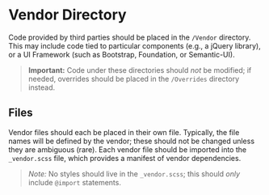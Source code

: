 # Vendor Directory

Code provided by third parties should be placed in the `/Vendor` directory. This may include code tied to particular components (e.g., a jQuery library), or a UI Framework (such as Bootstrap, Foundation, or Semantic-UI).

> **Important:** Code under these directories should *not* be modified; if needed, overrides should be placed in the `/Overrides` directory instead.

## Files
Vendor files should each be placed in their own file. Typically, the file names will be defined by the vendor; these should not be changed unless they are ambiguous (rare). Each vendor file should be imported into the `_vendor.scss` file, which provides a manifest of vendor dependencies.

> *Note:* No styles should live in the `_vendor.scss`; this should *only* include `@import` statements. 
